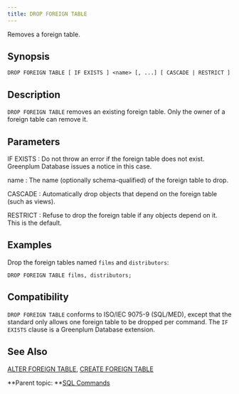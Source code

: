 ```yaml
---
title: DROP FOREIGN TABLE 
---
```


Removes a foreign table.

## <a id="section2"></a>Synopsis 

``` {#sql_command_synopsis}
DROP FOREIGN TABLE [ IF EXISTS ] <name> [, ...] [ CASCADE | RESTRICT ]
```

## <a id="section3"></a>Description 

`DROP FOREIGN TABLE` removes an existing foreign table. Only the owner of a foreign table can remove it.

## <a id="section4"></a>Parameters 

IF EXISTS
:   Do not throw an error if the foreign table does not exist. Greenplum Database issues a notice in this case.

name
:   The name \(optionally schema-qualified\) of the foreign table to drop.

CASCADE
:   Automatically drop objects that depend on the foreign table \(such as views\).

RESTRICT
:   Refuse to drop the foreign table if any objects depend on it. This is the default.

## <a id="section6"></a>Examples 

Drop the foreign tables named `films` and `distributors`:

```
DROP FOREIGN TABLE films, distributors;
```

## <a id="section7"></a>Compatibility 

`DROP FOREIGN TABLE` conforms to ISO/IEC 9075-9 \(SQL/MED\), except that the standard only allows one foreign table to be dropped per command. The `IF EXISTS` clause is a Greenplum Database extension.

## <a id="section8"></a>See Also 

[ALTER FOREIGN TABLE](ALTER_FOREIGN_TABLE.html), [CREATE FOREIGN TABLE](CREATE_FOREIGN_TABLE.html)

**Parent topic: **[SQL Commands](../sql_commands/sql_ref.html)

